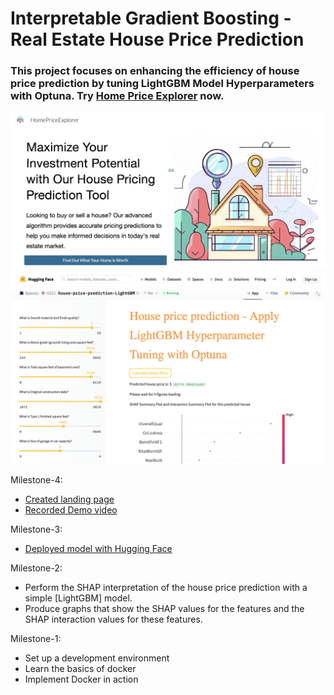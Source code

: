 # Interpretable Gradient Boosting - Real Estate House Price Prediction

### This project focuses on enhancing the efficiency of house price prediction by tuning LightGBM Model Hyperparameters with Optuna. Try [Home Price Explorer](https://sites.google.com/njit.edu/home-price-explorer) now.

![alt text](https://github.com/trangttdang/house-price-prediction/blob/main/landing-page.png "Landing Page")
![alt text](https://github.com/trangttdang/house-price-prediction/blob/main/deploy-model-with-Hugging-Face.png "Model deployment")

Milestone-4:
- [Created landing page](https://sites.google.com/njit.edu/home-price-explorer)
- [Recorded Demo video](https://drive.google.com/file/d/187QQNeyekIAlWGsUdD7sduD2qQAo-GYE/view?usp=sharing)

Milestone-3:
- [Deployed model with Hugging Face](https://huggingface.co/spaces/ttd22/house-price-prediction-LightGBM)

Milestone-2:
- Perform the SHAP interpretation of the house price prediction with a simple [LightGBM] model. 
- Produce graphs that show the SHAP values for the features and the SHAP interaction values for these features.

Milestone-1:
- Set up a development environment
- Learn the basics of docker
- Implement Docker in action
